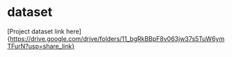 # dataset


[Project dataset link here]{https://drive.google.com/drive/folders/11_bgRkBBpF8v063jw37s5TuW6ymTFurN?usp=share_link}

